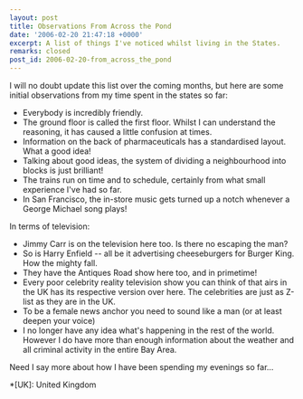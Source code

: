 ```yaml
---
layout: post
title: Observations From Across the Pond
date: '2006-02-20 21:47:18 +0000'
excerpt: A list of things I've noticed whilst living in the States.
remarks: closed
post_id: 2006-02-20-from_across_the_pond
---
```

I will no doubt update this list over the coming months, but here are some initial observations from my time spent in the states so far:

* Everybody is incredibly friendly.
* The ground floor is called the first floor. Whilst I can understand the reasoning, it has caused a little confusion at times.
* Information on the back of pharmaceuticals has a standardised layout. What a good idea!
* Talking about good ideas, the system of dividing a neighbourhood into blocks is just brilliant!
* The trains run on time and to schedule, certainly from what small experience I've had so far.
* In San Francisco, the in-store music gets turned up a notch whenever a George Michael song plays!

In terms of television:

* Jimmy Carr is on the television here too. Is there no escaping the man?
* So is Harry Enfield -- all be it advertising cheeseburgers for Burger King. How the mighty fall.
* They have the Antiques Road show here too, and in primetime!
* Every poor celebrity reality television show you can think of that airs in the UK has its respective version over here. The celebrities are just as Z-list as they are in the UK.
* To be a female news anchor you need to sound like a man (or at least deepen your voice)
* I no longer have any idea what's happening in the rest of the world. However I do have more than enough information about the weather and all criminal activity in the entire Bay Area.

Need I say more about how I have been spending my evenings so far...

*[UK]: United Kingdom